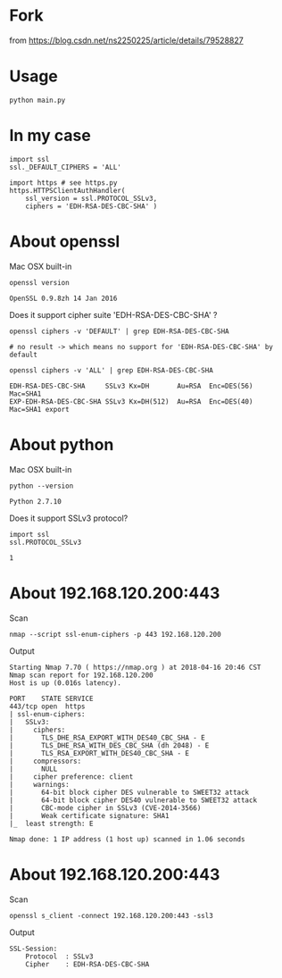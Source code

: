 # Fork

from https://blog.csdn.net/ns2250225/article/details/79528827

# Usage

```
python main.py
```

# In my case

```
import ssl
ssl._DEFAULT_CIPHERS = 'ALL'

import https # see https.py
https.HTTPSClientAuthHandler( 
    ssl_version = ssl.PROTOCOL_SSLv3,
    ciphers = 'EDH-RSA-DES-CBC-SHA' )
```

# About openssl

Mac OSX built-in

```
openssl version

OpenSSL 0.9.8zh 14 Jan 2016
```

Does it support cipher suite 'EDH-RSA-DES-CBC-SHA' ?

```
openssl ciphers -v 'DEFAULT' | grep EDH-RSA-DES-CBC-SHA

# no result -> which means no support for 'EDH-RSA-DES-CBC-SHA' by default

openssl ciphers -v 'ALL' | grep EDH-RSA-DES-CBC-SHA

EDH-RSA-DES-CBC-SHA     SSLv3 Kx=DH       Au=RSA  Enc=DES(56)   Mac=SHA1
EXP-EDH-RSA-DES-CBC-SHA SSLv3 Kx=DH(512)  Au=RSA  Enc=DES(40)   Mac=SHA1 export
```

# About python

Mac OSX built-in

```
python --version

Python 2.7.10
```

Does it support SSLv3 protocol?

```
import ssl
ssl.PROTOCOL_SSLv3

1
```

# About 192.168.120.200:443

Scan

```
nmap --script ssl-enum-ciphers -p 443 192.168.120.200
```

Output

```
Starting Nmap 7.70 ( https://nmap.org ) at 2018-04-16 20:46 CST
Nmap scan report for 192.168.120.200
Host is up (0.016s latency).

PORT    STATE SERVICE
443/tcp open  https
| ssl-enum-ciphers:
|   SSLv3:
|     ciphers:
|       TLS_DHE_RSA_EXPORT_WITH_DES40_CBC_SHA - E
|       TLS_DHE_RSA_WITH_DES_CBC_SHA (dh 2048) - E
|       TLS_RSA_EXPORT_WITH_DES40_CBC_SHA - E
|     compressors:
|       NULL
|     cipher preference: client
|     warnings:
|       64-bit block cipher DES vulnerable to SWEET32 attack
|       64-bit block cipher DES40 vulnerable to SWEET32 attack
|       CBC-mode cipher in SSLv3 (CVE-2014-3566)
|       Weak certificate signature: SHA1
|_  least strength: E

Nmap done: 1 IP address (1 host up) scanned in 1.06 seconds
```

# About 192.168.120.200:443

Scan

```
openssl s_client -connect 192.168.120.200:443 -ssl3
```

Output

```
SSL-Session:
    Protocol  : SSLv3
    Cipher    : EDH-RSA-DES-CBC-SHA
```
